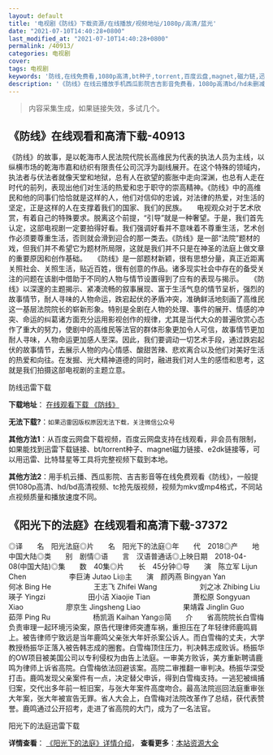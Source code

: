 ```yaml
---
layout: default
title: '电视剧《防线》下载资源/在线播放/视频地址/1080p/高清/蓝光'
date: "2021-07-10T14:40:28+0800"
last_modified_at: "2021-07-10T14:40:28+0800"
permalink: /40913/
categories: 电视剧
cover:
tags: 电视剧
keywords: '防线,在线免费看,1080p高清,bt种子,torrent,百度云盘,magnet,磁力链,迅雷下载资源'
description: '《防线》在线云播放手机西瓜影院吉吉影音免费看，1080p高清bd/hd未删减完整版和tc抢先枪版，mkv/mp4格式，附带bt/torrent种子、magnet/磁力链、百度云盘、网盘资源迅雷下载链接'
---
```


>内容采集生成，如果链接失效，多试几个。


## 《防线》在线观看和高清下载-40913

《防线》的故事，是以乾海市人民法院代院长高维民为代表的执法人员为主线，以纵横市场的乾海市嘉和纺织有限责任公司沉浮为副线展开。在这个特殊的领域内，执法者与伏法者就像天堂和地狱，总有人在欲望的膨胀中走向深渊，也总有人走在时代的前列，表现出他们对生活的热爱和忠于职守的崇高精神。《防线》中的高维民和他的同事们恰恰就是这样的人，他们对信仰的忠诚，对法律的热爱，对生活的坚定，正是这样的人在支撑着我们的国家、我们的民族。</div>　　电视观众对于艺术欣赏，有着自己的特殊要求。脱离这个前提，“引导”就是一种奢望。于是，我们首先认定，这部电视剧一定要拍得好看。我们强调好看并不意味着不尊重生活，艺术创作必须要尊重生活，否则就会滑到迎合的那一类去。《防线》是一部&ldquo;法院”题材的戏，但我们并不希望它为题材所局限，这就是我们并不只是在神圣的法庭上做文章的重要原因和创作基础。</div>　　《防线》是一部题材新颖，很有思想分量，真正近距离关照社会、关照生活，贴近百姓，很有创意的作品。诸多现实社会中存在的备受关注的问题在该剧中借助于不同的人物与情节设置得到了应有的表现与揭示。</div>　　《防线》以深邃的主题揭示、紧凑流畅的叙事展现、富于生活气息的情节呈析，强烈的故事情节，耐人寻味的人物命运，跌宕起伏的矛盾冲突，准确鲜活地刻画了高维民这一基层法院院长的崭新形象。特别是全剧在人物的处理、事件的展开、情感的冲突、命运的纠葛诸方面充分运用影视创作的规律，尤其是当代大众的普遍欣赏心态作了重大的努力，使剧中的高维民等法官的群体形象更加令人可信，故事情节更加耐人寻味，人物命运更加感人至深。因此，我们要调动一切艺术手段，通过跌宕起伏的故事情节，去展示人物的内心情感、酸甜苦辣、悲欢离合以及他们对美好生活的热爱和向往。在发掘、光大精神道德的同时，融进我们对人生的感悟和思考，这就是我们拍摄这部电视剧的主题立意。</div>


防线迅雷下载

**下载地址**： [在线观看下载 《防线》](https://www.993dy.com//vod-detail-id-11413.html) 


**无法下载?**：`如果迅雷因版权原因无法下载，关注微信公众号 `

**其他方法1**：从百度云网盘下载视频，百度云网盘支持在线观看，非会员有限制，如果能找到迅雷下载链接、bt/torrent种子、magnet磁力链接、e2dk链接等，可以用迅雷、比特彗星等工具将完整视频下载到本地。

**其他方法2**：用手机云播、西瓜影院、吉吉影音等在线免费观看《防线》，一般提供1080p高清、hd/bd高清视频、tc抢先版视频，视频为mkv或mp4格式，不同站点视频质量和播放速度不同。


## 《阳光下的法庭》在线观看和高清下载-37372

◎译　　名　阳光法庭◎片　　名　阳光下的法庭◎年　　代　2018◎产　　地　中国大陆◎类　　别　剧情◎语　　言　汉语普通话◎上映日期　2018-04-08(中国大陆)◎集　　数　40集◎片　　长　45分钟◎导　　演　陈立军 Lijun Chen　　　　　　李巨涛 Jutao Li◎主　　演　颜丙燕 Bingyan Yan　　　　　　何冰 Bing He　　　　　　王志飞 Zhifei Wang　　　　　　刘之冰 Zhibing Liu　　　　　　瑛子 Yingzi　　　　　　田小洁 Xiaojie Tian　　　　　　萧松原 Songyuan Xiao　　　　　　廖京生 Jingsheng Liao　　　　　　果靖霖 Jinglin Guo　　　　　　茹萍 Ping Ru　　　　　　杨凯涵 Kaihan Yang◎简　　介　　省高院院长白雪梅负责审理一起环境污染案，原告代理律师突遭车祸，重担压在了年轻律师鹿鸣肩上。被告律师宁致远是当年鹿鸣父亲张大年奸杀案公诉人。而白雪梅的丈夫，大学教授杨振华正落入被告韩志成的圈套。白雪梅顶住压力，判决韩志成败诉。杨振华的OW项目被美国公司以专利侵权为由告上法庭。一审美方败诉，美方重新聘请鹿鸣为律师上诉省高院。白雪梅依法回避该案。高院二审推翻一审判决。杨振华深受打击。鹿鸣发现父亲案件有一点，决定替父申诉，得到白雪梅支持。一逃犯被缉捕归案，交代出多年前一桩旧案，与张大年案件高度吻合。最高法院巡回法庭重审张大年案，张大年被宣告无罪。省人大会上，白雪梅对法院改革作了总结，获代表赞誉。鹿鸣通过公开招考，走进了省高院的大门，成为了一名法官。


阳光下的法庭迅雷下载

**详情查看**： [《阳光下的法庭》详情介绍](/movie/37372/)， **查看更多**：[本站资源大全](/movie/t/all/)

